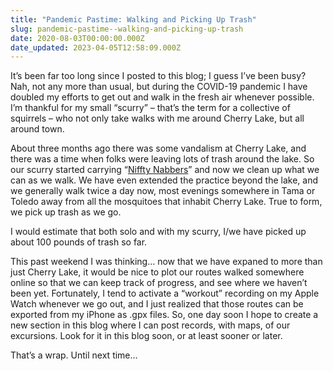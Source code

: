 ```yaml
---
title: "Pandemic Pastime: Walking and Picking Up Trash"
slug: pandemic-pastime--walking-and-picking-up-trash
date: 2020-08-03T00:00:00.000Z
date_updated: 2023-04-05T12:58:09.000Z
---
```


It’s been far too long since I posted to this blog; I guess I’ve been busy? Nah, not any more than usual, but during the COVID-19 pandemic I have doubled my efforts to get out and walk in the fresh air whenever possible. I’m thankful for my small “scurry” – that’s the term for a collective of squirrels – who not only take walks with me around Cherry Lake, but all around town.

About three months ago there was some vandalism at Cherry Lake, and there was a time when folks were leaving lots of trash around the lake.  So our scurry started carrying “[Niffty Nabbers](https://ungerconsumer.com/product/36-nifty-nabber/)” and now we clean up what we can as we walk.  We have even extended the practice beyond the lake, and we generally walk twice a day now, most evenings somewhere in Tama or Toledo away from all the mosquitoes that inhabit Cherry Lake. True to form, we pick up trash as we go.

I would estimate that both solo and with my scurry, I/we have picked up about 100 pounds of trash so far.

This past weekend I was thinking… now that we have expaned to more than just Cherry Lake, it would be nice to plot our routes walked somewhere online so that we can keep track of progress, and see where we haven’t been yet. Fortunately, I tend to activate a “workout” recording on my Apple Watch whenever we go out, and I just realized that those routes can be exported from my iPhone as .gpx files.  So, one day soon I hope to create a new section in this blog where I can post records, with maps, of our excursions. Look for it in this blog soon, or at least sooner or later.

That’s a wrap. Until next time…
